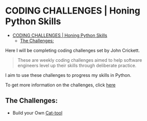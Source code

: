 # CODING CHALLENGES | Honing Python Skills

- [CODING CHALLENGES | Honing Python Skills](#coding-challenges--honing-python-skills)
  - [The Challenges:](#the-challenges)

Here I will be completing coding challenges set by John Crickett.

> These are weekly coding challenges aimed to help software engineers level up their skills through deliberate practice.

I aim to use these challenges to progress my skills in Python.

To get more information on the challenges, click [here](https://codingchallenges.fyi/challenges/intro/)

## The Challenges:
* Build your Own [Cat-tool](https://github.com/JayUnitTest/CodingChallenges/tree/main/cat-tool)